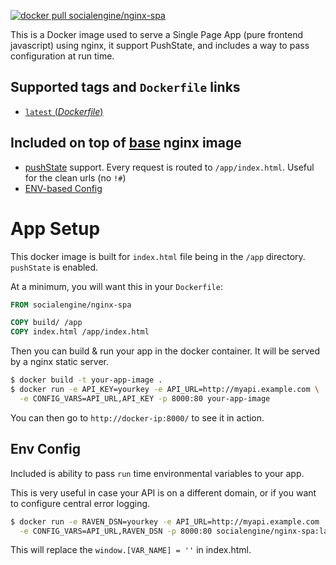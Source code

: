[![docker pull socialengine/nginx-spa][image shield]][docker hub]

This is a Docker image used to serve a Single Page App (pure frontend javascript) using nginx, it support PushState, and includes a way to pass configuration at run time.

## Supported tags and `Dockerfile` links

-	[`latest` (*Dockerfile*)][latest]

## Included on top of [base][base image] nginx image

- [pushState][push state] support. Every request is routed to `/app/index.html`. Useful for the clean urls (no `!#`)
- [ENV-based Config](#env-config)

# App Setup

This docker image is built for `index.html` file being in the `/app` directory. `pushState` is enabled.

At a minimum, you will want this in your `Dockerfile`:

```Dockerfile
FROM socialengine/nginx-spa

COPY build/ /app
COPY index.html /app/index.html
```

Then you can build & run your app in the docker container. It will be served by a nginx static server.

```bash
$ docker build -t your-app-image .
$ docker run -e API_KEY=yourkey -e API_URL=http://myapi.example.com \
  -e CONFIG_VARS=API_URL,API_KEY -p 8000:80 your-app-image
```

You can then go to `http://docker-ip:8000/` to see it in action.

## Env Config

Included is ability to pass `run` time environmental variables to your app.

This is very useful in case your API is on a different domain, or if you want to configure central error logging. 

```bash
$ docker run -e RAVEN_DSN=yourkey -e API_URL=http://myapi.example.com  \
  -e CONFIG_VARS=API_URL,RAVEN_DSN -p 8000:80 socialengine/nginx-spa:latest
```

This will replace the `window.[VAR_NAME] = ''` in index.html.

[push state]: https://developer.mozilla.org/en-US/docs/Web/API/History_API
[latest]: https://github.com/SocialEngine/docker-nginx-spa/blob/master/Dockerfile
[base image]: https://github.com/nginxinc/docker-nginx
[image shield]: https://img.shields.io/badge/dockerhub-socialengine%2Fnginx--spa-blue.svg
[docker hub]: https://registry.hub.docker.com/u/socialengine/nginx-spa/
